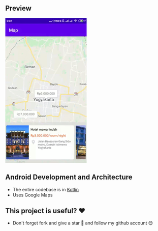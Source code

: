 ## Preview
![](https://github.com/ddiffa/GoogleMaps-Recyclerview-Interaction/blob/master/preview/1.gif)

## Android Development and Architecture
- The entire codebase is in [Kotlin](https://kotlinlang.org/)
- Uses Google Maps

## This project is useful? :heart:
- Don't forget fork and give a star :star2: and follow my github account :blush:
